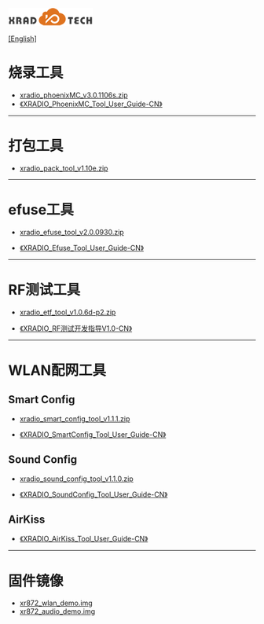 
![](../../images/XRADIOTECHLOGO.png)

[[English]](index-en.md)

# 烧录工具

* [xradio_phoenixMC_v3.0.1106s.zip](../../download/4.SDK/tools/xradio_phoenixMC_v3.0.1106s.zip)
* [《XRADIO_PhoenixMC_Tool_User_Guide-CN》](../../download/4.SDK/document/XRADIO_PhoenixMC_Tool_User_Guide-CN.pdf)

----

# 打包工具

* [xradio_pack_tool_v1.10e.zip](../../download/4.SDK/tools/xradio_pack_tool_v1.10e.zip)

----

# efuse工具

* [xradio_efuse_tool_v2.0.0930.zip](../../download/5.生产测试/xradio_efuse_tool_v2.0.0930.zip)

* [《XRADIO_Efuse_Tool_User_Guide-CN》](../../download/2.产品指导/XRADIO_Efuse_Tool_User_Guide-CN.pdf)

----

# RF测试工具

* [xradio_etf_tool_v1.0.6d-p2.zip](../../download/2.产品指导/xradio_etf_tool_v1.0.6d-p2.zip)

* [《XRADIO_RF测试开发指导V1.0-CN》](../../download/2.产品指导/XRADIO_RF测试开发指导V1.0-CN.pdf)

----

# WLAN配网工具

## Smart Config

* [xradio_smart_config_tool_v1.1.1.zip](../../download/4.SDK/tools/xradio_smart_config_tool_v1.1.1.zip)

* [《XRADIO_SmartConfig_Tool_User_Guide-CN》](../../download/4.SDK/document/XRADIO_SmartConfig_Tool_User_Guide-CN.pdf)


## Sound Config

* [xradio_sound_config_tool_v1.1.0.zip](../../download/4.SDK/tools/xradio_sound_config_tool_v1.1.0.zip)

* [《XRADIO_SoundConfig_Tool_User_Guide-CN》](../../download/4.SDK/document/XRADIO_SoundConfig_Tool_User_Guide-CN.pdf)

## AirKiss
* [《XRADIO_AirKiss_Tool_User_Guide-CN》](../../download/4.SDK/document/XRADIO_AirKiss_Tool_User_Guide-CN.pdf)


----

# 固件镜像

* [xr872_wlan_demo.img](../../download/4.SDK/tools/xr872_wlan_demo_rc3.img)
* [xr872_audio_demo.img](../../download/4.SDK/tools/xr872_audio_demo_rc3.img)